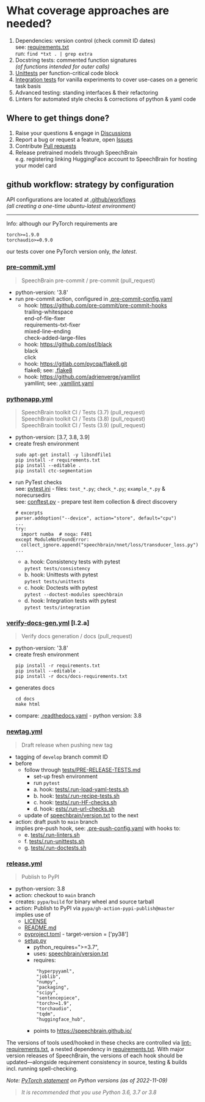 # What coverage approaches are needed?

1. Dependencies: version control (check commit ID dates)
  <br/> see: [requirements.txt](https://github.com/speechbrain/speechbrain/blob/develop/requirements.txt)
  <br/> run: `find *txt . | grep extra`
2. Docstring tests: commented function signatures <br/>_(of functions intended for outer calls)_
3. [Unittests](https://github.com/speechbrain/speechbrain/tree/develop/tests/unittests) per function-critical code block
4. [Integration tests](https://github.com/speechbrain/speechbrain/tree/develop/tests/integration) for vanilla experiments to cover use-cases on a generic task basis
5. Advanced testing: standing interfaces & their refactoring
6. Linters for automated style checks & corrections of python & yaml code

## Where to get things done?

1. Raise your questions & engage in [Discussions](https://github.com/speechbrain/speechbrain/discussions)
2. Report a bug or request a feature, open [Issues](https://github.com/speechbrain/speechbrain/issues/new/choose)
3. Contribute [Pull requests](https://github.com/speechbrain/speechbrain/pulls)
4. Release pretrained models through SpeechBrain
   <br/> e.g. registering linking HuggingFace account to SpeechBrain for hosting your model card

## github workflow: strategy by configuration

API configurations are located at [.github/workflows](https://github.com/speechbrain/speechbrain/tree/develop/.github/workflows)
<br/>_(all creating a one-time ubuntu-latest environment)_

---

Info: although our PyTorch requirements are
```
torch>=1.9.0
torchaudio>=0.9.0
```
our tests cover one PyTorch version only, _the latest_.


### [pre-commit.yml](https://github.com/speechbrain/speechbrain/blob/develop/.github/workflows/pre-commit.yml)
   > SpeechBrain pre-commit / pre-commit (pull_request)
* python-version: '3.8'
* run pre-commit action, configured in [.pre-commit-config.yaml](https://github.com/speechbrain/speechbrain/blob/develop/.pre-commit-config.yaml)
  * hook: https://github.com/pre-commit/pre-commit-hooks
    <br/> trailing-whitespace
    <br/> end-of-file-fixer
    <br/> requirements-txt-fixer
    <br/> mixed-line-ending
    <br/> check-added-large-files
  * hook: https://github.com/psf/black
    <br/> black
    <br/> click
  * hook: https://gitlab.com/pycqa/flake8.git
    <br/> flake8; see: [.flake8](https://github.com/speechbrain/speechbrain/blob/develop/.flake8)
  * hook: https://github.com/adrienverge/yamllint
    <br/> yamllint; see: [.yamllint.yaml](https://github.com/speechbrain/speechbrain/blob/develop/.yamllint.yaml)

### [pythonapp.yml](https://github.com/speechbrain/speechbrain/blob/develop/.github/workflows/pythonapp.yml)
   > SpeechBrain toolkit CI / Tests (3.7) (pull_request)<br/>
   > SpeechBrain toolkit CI / Tests (3.8) (pull_request)<br/>
   > SpeechBrain toolkit CI / Tests (3.9) (pull_request)
* python-version: [3.7, 3.8, 3.9]
* create fresh environment
  ```shell
  sudo apt-get install -y libsndfile1
  pip install -r requirements.txt
  pip install --editable .
  pip install ctc-segmentation
  ```
* run PyTest checks
  <br/> see: [pytest.ini](https://github.com/speechbrain/speechbrain/blob/develop/pytest.ini) - files: `test_*.py`; `check_*.py`; `example_*.py` & norecursedirs
  <br/> see: [conftest.py](https://github.com/speechbrain/speechbrain/blob/develop/conftest.py) - prepare test item collection & direct discovery
  ```
  # excerpts
  parser.addoption("--device", action="store", default="cpu")
  ...
  try:
    import numba  # noqa: F401
  except ModuleNotFoundError:
    collect_ignore.append("speechbrain/nnet/loss/transducer_loss.py")
  ...
  ```
  * a. hook: Consistency tests with pytest
    <br/> `pytest tests/consistency`
  * b. hook: Unittests with pytest
    <br/> `pytest tests/unittests`
  * c. hook: Doctests with pytest
    <br/> `pytest --doctest-modules speechbrain`
  * d. hook: Integration tests with pytest
    <br/> `pytest tests/integration`

### [verify-docs-gen.yml](https://github.com/speechbrain/speechbrain/blob/develop/.github/workflows/verify-docs-gen.yml) [I.2.a]
   > Verify docs generation / docs (pull_request)
* python-version: '3.8'
* create fresh environment
  ```shell
  pip install -r requirements.txt
  pip install --editable .
  pip install -r docs/docs-requirements.txt
  ```
* generates docs
  ```shell
  cd docs
  make html
  ```
* compare: [.readthedocs.yaml](https://github.com/speechbrain/speechbrain/blob/develop/.readthedocs.yaml) - python version: 3.8

### [newtag.yml](https://github.com/speechbrain/speechbrain/blob/develop/.github/workflows/newtag.yml)
   > Draft release when pushing new tag
* tagging of `develop` branch commit ID
* before
  * follow through [tests/PRE-RELEASE-TESTS.md](https://github.com/speechbrain/speechbrain/blob/develop/tests/PRE-RELEASE-TESTS.md)
    * set-up fresh environment
    * run `pytest`
    * a. hook: [tests/.run-load-yaml-tests.sh](https://github.com/speechbrain/speechbrain/blob/develop/tests/.run-load-yaml-tests.sh)
    * b. hook: [tests/.run-recipe-tests.sh](https://github.com/speechbrain/speechbrain/blob/develop/tests/.run-recipe-tests.sh)
    * c. hook: [tests/.run-HF-checks.sh](https://github.com/speechbrain/speechbrain/blob/develop/tests/.run-HF-checks.sh)
    * d. hook: [ests/.run-url-checks.sh](https://github.com/speechbrain/speechbrain/blob/develop/tests/.run-url-checks.sh)
  * update of [speechbrain/version.txt](https://github.com/speechbrain/speechbrain/blob/develop/speechbrain/version.txt) to the next
* action: draft push to `main` branch
  <br/> implies pre-push hook, see: [.pre-push-config.yaml](https://github.com/speechbrain/speechbrain/blob/develop/.pre-push-config.yaml) with hooks to:
  * e. [tests/.run-linters.sh](https://github.com/speechbrain/speechbrain/blob/develop/tests/.run-linters.sh)
  * f. [tests/.run-unittests.sh](https://github.com/speechbrain/speechbrain/blob/develop/tests/.run-unittests.sh)
  * g. [tests/.run-doctests.sh](https://github.com/speechbrain/speechbrain/blob/develop/tests/.run-doctests.sh)

### [release.yml](https://github.com/speechbrain/speechbrain/blob/develop/.github/workflows/release.yml)
   > Publish to PyPI
* python-version: 3.8
* action: checkout to `main` branch
* creates: `pypa/build` for binary wheel and source tarball
* action: Publish to PyPI via `pypa/gh-action-pypi-publish@master`
  <br/> implies use of
  * [LICENSE](https://github.com/speechbrain/speechbrain/blob/develop/LICENSE)
  * [README.md](https://github.com/speechbrain/speechbrain/blob/develop/README.md)
  * [pyproject.toml](https://github.com/speechbrain/speechbrain/blob/develop/pyproject.toml) - target-version = ['py38']
  * [setup.py](https://github.com/speechbrain/speechbrain/blob/develop/setup.py)
    * python_requires=">=3.7",
    * uses: [speechbrain/version.txt](https://github.com/speechbrain/speechbrain/blob/develop/speechbrain/version.txt)
    * requires:
      ```
       "hyperpyyaml",
       "joblib",
       "numpy",
       "packaging",
       "scipy",
       "sentencepiece",
       "torch>=1.9",
       "torchaudio",
       "tqdm",
       "huggingface_hub",
      ```
    * points to https://speechbrain.github.io/

The versions of tools used/hooked in these checks are controlled via [lint-requirements.txt](https://github.com/speechbrain/speechbrain/blob/develop/lint-requirements.txt), a nested dependency in [requirements.txt](https://github.com/speechbrain/speechbrain/blob/develop/requirements.txt).
With major version releases of SpeechBrain, the versions of each hook should be updated—alongside requirement consistency in source, testing & builds incl. running spell-checking.

_Note: [PyTorch statement](https://pytorch.org/get-started/locally/) on Python versions (as of 2022-11-09)_
> _It is recommended that you use Python 3.6, 3.7 or 3.8_
